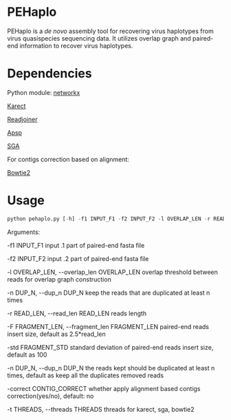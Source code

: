 # PEHaplo

PEHaplo is a _de novo_ assembly tool for recovering virus haplotypes from virus quasispecies sequencing data. It utilizes overlap graph and paired-end information to recover virus haplotypes.

# Dependencies

Python module: [networkx](https://networkx.github.io/documentation.html)

[Karect](https://github.com/aminallam/karect)

[Readjoiner](http://www.zbh.uni-hamburg.de/forschung/gi/software/readjoiner.html)

[Apsp](http://confluence.qu.edu.qa/download/attachments/9240580/Prefix.tgz)

[SGA](https://github.com/jts/sga)

For contigs correction based on alignment:

[Bowtie2](http://bowtie-bio.sourceforge.net/bowtie2/index.shtml)

# Usage
```python 
python pehaplo.py [-h] -f1 INPUT_F1 -f2 INPUT_F2 -l OVERLAP_LEN -r READ_LEN [-F FRAGMENT_LEN] [-std FRAGMENT_STD] [-n DUP_N] [-correct CONTIG_CORRECT] [-t THREADS]
```

Arguments:

  -f1 INPUT_F1          input .1 part of paired-end fasta file
  
  -f2 INPUT_F2          input .2 part of paired-end fasta file
  
  -l OVERLAP_LEN, --overlap_len OVERLAP_LEN
                        overlap threshold between reads for overlap graph construction
                        
  -n DUP_N, --dup_n DUP_N
                        keep the reads that are duplicated at least n times
                        
  -r READ_LEN, --read_len READ_LEN
                        reads length
                        
  -F FRAGMENT_LEN, --fragment_len FRAGMENT_LEN
                        paired-end reads insert size, default as 2.5*read_len
                        
  -std FRAGMENT_STD     standard deviation of paired-end reads insert size,
                        default as 100
                        
  -n DUP_N, --dup_n DUP_N
                        the reads kept should be duplicated at least n times,
                        default as keep all the duplicates removed reads
                        
  -correct CONTIG_CORRECT
                        whether apply alignment based contigs
                        correction(yes/no), default: no
                        
  -t THREADS, --threads THREADS
                        threads for karect, sga, bowtie2

